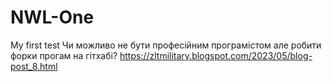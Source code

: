 # NWL-One
My first test
Чи можливо не бути професійним програмістом але робити форки прогам на гітхабі? https://zltmilitary.blogspot.com/2023/05/blog-post_8.html
